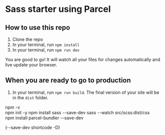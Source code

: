 # Sass starter using Parcel

## How to use this repo
1. Clone the repo
2. In your terminal, run `npm install`
3. In your terminal, run `npm run dev`

You are good to go! It will watch all your files for changes automatically and live update your browser. 

## When you are ready to go to production
1. In your terminal, run `npm run build`. The final version of your site will be in the `dist` folder.


npm -v   
npm init -y
npm install sass --save-dev
sass --watch src/scss:dist/css  
npm install parcel-bundler --save-dev

(--save-dev shortcode -D)